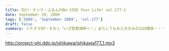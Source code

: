 ```yaml
---
title: 石川・ホンマ・ぶるんのBe-SIDE Your Life! vol.177-1
date: September 29, 2009
tags: ['2009', 'September 2009', 'vol.177']
draft: false
summary: イナズマSP・その１「いざ琵琶湖畔へ！」またしてもお三方のみの凸凹関係・・・ぎくしゃくいくかと思いきや、財布がない状態に意外と結束が固くなったっとかならなかったとか・・・NAMAE
---
```


http://project-phi.ddo.jp/ishikawa/ishikawa177_1.mp3
